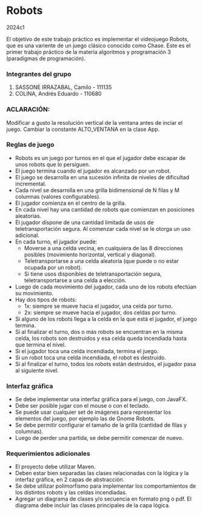 # Robots

2024c1

El objetivo de este trabajo práctico es implementar el videojuego Robots, que es una variente de un juego clásico conocido como Chase. Este es el primer trabajo práctico de la materia algoritmos y programación 3 (paradigmas de programación).

### Integrantes del grupo

1. SASSONE IRRAZABAL, Camilo - 111135
2. COLINA, Andrés Eduardo - 110680

### ACLARACIÓN:
Modificar a gusto la resolución vertical de la ventana antes de inciar el juego.
Cambiar la constante ALTO_VENTANA en la clase App.

### Reglas de juego


- Robots es un juego por turnos en el que el jugador debe escapar de unos robots que lo persiguen.
- El juego termina cuando el jugador es alcanzado por un robot.
- El juego se desarrolla en una sucesión infinita de niveles de dificultad incremental.
- Cada nivel se desarrolla en una grilla bidimensional de N filas y M columnas (valores configurables).
- El jugador comienza en el centro de la grilla.
- En cada nivel hay una cantidad de robots que comienzan en posiciones aleatorias.
- El jugador dispone de una cantidad limitada de usos de teletransportación segura. Al comenzar cada nivel se le otorga un uso adicional.
- En cada turno, el jugador puede:
    - Moverse a una celda vecina, en cualquiera de las 8 direcciones posibles (movimiento horizontal, vertical y diagonal).
    - Teletransportarse a una celda aleatoria (que puede o no estar ocupada por un robot).
    - Si tiene usos disponibles de teletransportación segura, teletransportarse a una celda a elección.
- Luego de cada movimiento del jugador, cada uno de los robots efectúan su movimiento.
- Hay dos tipos de robots:
    - 1x: siempre se mueve hacia el jugador, una celda por turno.
    - 2x: siempre se mueve hacia el jugador, dos celdas por turno.
- Si alguno de los robots llega a la celda en la que está el jugador, el juego termina.
- Si al finalizar el turno, dos o más robots se encuentran en la misma celda, los robots son destruidos y esa celda queda incendiada hasta que termina el nivel.
- Si el jugador toca una celda incendiada, termina el juego.
- Si un robot toca una celda incendiada, el robot es destruido.
- Si al finalizar el turno, todos los robots están destruidos, el jugador pasa al siguiente nivel.


### Interfaz gráfica

- Se debe implementar una interfaz gráfica para el juego, con JavaFX.
- Debe ser posible jugar con el mouse o con el teclado.
- Se puede usar cualquier set de imágenes para representar los elementos del juego, por ejemplo las de Gnome Robots.
- Se debe permitir configurar el tamaño de la grilla (cantidad de filas y columnas).
- Luego de perder una partida, se debe permitir comenzar de nuevo.


### Requerimientos adicionales

- El proyecto debe utilizar Maven.
- Deben estar bien separadas las clases relacionadas con la lógica y la interfaz gráfica, en 2 capas de abstracción.
- Se debe utilizar polimorfismo para implementar los comportamientos de los distintos robots y las celdas incendiadas.
- Agregar un diagrama de clases y/o secuencia en formato png o pdf. El diagrama debe incluir las clases principales de la capa lógica.
